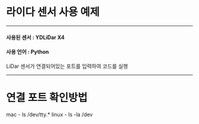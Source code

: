 # 라이다 센서 사용 예제

---
#### 사용된 센서 : YDLiDar X4
#### 사용 언어 : Python

LiDar 센서가 연결되어있는 포트를 입력하여 코드를 실행

---
# 연결 포트 확인방법
mac - ls /dev/tty.*
linux - ls -la /dev